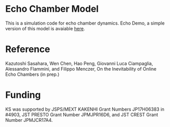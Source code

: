 # Echo Chamber Model
This is a simulation code for echo chamber dynamics. Echo Demo, a simple version of this model is avaiable [here](https://haoopeng.github.io/echo-demo/).

# Reference
Kazutoshi Sasahara, Wen Chen, Hao Peng, Giovanni Luca Ciampaglia, Alessandro Flammini, and Filippo Menczer, On the Inevitability of Online Echo Chambers (in prep.)

# Funding
KS was supported by JSPS/MEXT KAKENHI Grant Numbers JP17H06383 in #4903, JST PRESTO Grant Number JPMJPR16D6, and JST CREST Grant Number JPMJCR17A4.
